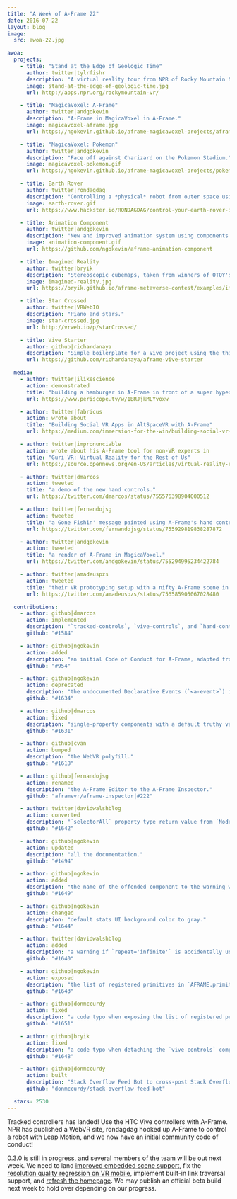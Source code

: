 ```yaml
---
title: "A Week of A-Frame 22"
date: 2016-07-22
layout: blog
image:
  src: awoa-22.jpg

awoa:
  projects:
    - title: "Stand at the Edge of Geologic Time"
      author: twitter|tylrfishr
      description: "A virtual reality tour from NPR of Rocky Mountain National Park. ([code](https://github.com/nprapps/rockymountain))"
      image: stand-at-the-edge-of-geologic-time.jpg
      url: http://apps.npr.org/rockymountain-vr/

    - title: "MagicaVoxel: A-Frame"
      author: twitter|andgokevin
      description: "A-Frame in MagicaVoxel in A-Frame."
      image: magicavoxel-aframe.jpg
      url: https://ngokevin.github.io/aframe-magicavoxel-projects/aframe/

    - title: "MagicaVoxel: Pokemon"
      author: twitter|andgokevin
      description: "Face off against Charizard on the Pokemon Stadium."
      image: magicavoxel-pokemon.gif
      url: https://ngokevin.github.io/aframe-magicavoxel-projects/pokemon/

    - title: Earth Rover
      author: twitter|rondagdag
      description: "Controlling a *physical* robot from outer space using Intel Edison and Leap Motion."
      image: earth-rover.gif
      url: https://www.hackster.io/RONDAGDAG/control-your-earth-rover-in-virtual-reality-15a9fe

    - title: Animation Component
      author: twitter|andgokevin
      description: "New and improved animation system using components."
      image: animation-component.gif
      url: https://github.com/ngokevin/aframe-animation-component

    - title: Imagined Reality
      author: twitter|bryik
      description: "Stereoscopic cubemaps, taken from winners of OTOY's *Render the Metaverse* context."
      image: imagined-reality.jpg
      url: https://bryik.github.io/aframe-metaverse-contest/examples/imagined-reality.html

    - title: Star Crossed
      author: twitter|VRWebIO
      description: "Piano and stars."
      image: star-crossed.jpg
      url: http://vrweb.io/p/starCrossed/

    - title: Vive Starter
      author: github|richardanaya
      description: "Simple boilerplate for a Vive project using the third-party `aframe-webvr-controller` component."
      url: https://github.com/richardanaya/aframe-vive-starter

  media:
    - author: twitter|ilikescience
      action: demonstrated
      title: "building a hamburger in A-Frame in front of a super hyped crowd at BrooklynJS."
      url: https://www.periscope.tv/w/1BRJjkMLYvoxw

    - author: twitter|fabricus
      action: wrote about
      title: "Building Social VR Apps in AltSpaceVR with A-Frame"
      url: https://medium.com/immersion-for-the-win/building-social-vr-apps-in-altspacevr-with-a-frame-81cb1bbc3ec4

    - author: twitter|impronunciable
      action: wrote about his A-Frame tool for non-VR experts in
      title: "Guri VR: Virtual Reality for the Rest of Us"
      url: https://source.opennews.org/en-US/articles/virtual-reality-rest-us/

    - author: twitter|dmarcos
      action: tweeted
      title: "a demo of the new hand controls."
      url: https://twitter.com/dmarcos/status/755576398904000512

    - author: twitter|fernandojsg
      action: tweeted
      title: "a Gone Fishin' message painted using A-Frame's hand controls."
      url: https://twitter.com/fernandojsg/status/755929819838287872

    - author: twitter|andgokevin
      action: tweeted
      title: "a render of A-Frame in MagicaVoxel."
      url: https://twitter.com/andgokevin/status/755294995234422784

    - author: twitter|amadeuspzs
      action: tweeted
      title: "their VR prototyping setup with a nifty A-Frame scene in the background."
      url: https://twitter.com/amadeuspzs/status/756585905067028480

  contributions:
    - author: github|dmarcos
      action: implemented
      description: "`tracked-controls`, `vive-controls`, and `hand-controls` controller components."
      github: "#1584"

    - author: github|ngokevin
      action: added
      description: "an initial Code of Conduct for A-Frame, adapted from the Rust Code of Conduct."
      github: "#954"

    - author: github|ngokevin
      action: deprecated
      description: "the undocumented Declarative Events (`<a-event>`) in favor of [Event Set Component](https://github.com/ngokevin/aframe-event-set-component)."
      github: "#1634"

    - author: github|dmarcos
      action: fixed
      description: "single-property components with a default truthy value being falsy if attribute is attached with no value."
      github: "#1631"

    - author: github|cvan
      action: bumped
      description: "the WebVR polyfill."
      github: "#1618"

    - author: github|fernandojsg
      action: renamed
      description: "the A-Frame Editor to the A-Frame Inspector."
      github: "aframevr/aframe-inspector|#222"

    - author: twitter|davidwalshblog
      action: converted
      description: "`selectorAll` property type return value from `NodeList` to `Array`."
      github: "#1642"

    - author: github|ngokevin
      action: updated
      description: "all the documentation."
      github: "#1494"

    - author: github|ngokevin
      action: added
      description: "the name of the offended component to the warning when providing a property that is not part of the component's schema."
      github: "#1649"

    - author: github|ngokevin
      action: changed
      description: "default stats UI background color to gray."
      github: "#1644"

    - author: twitter|davidwalshblog
      action: added
      description: "a warning if `repeat='infinite'` is accidentally used over `repeat='indefinite'`."
      github: "#1640"

    - author: github|ngokevin
      action: exposed
      description: "the list of registered primitives in `AFRAME.primitives.primitives`."
      github: "#1643"

    - author: github|donmccurdy
      action: fixed
      description: "a code typo when exposing the list of registered primitives."
      github: "#1651"

    - author: github|bryik
      action: fixed
      description: "a code typo when detaching the `vive-controls` component."
      github: "#1648"

    - author: github|donmccurdy
      action: built
      description: "Stack Overflow Feed Bot to cross-post Stack Overflow questions to Slack."
      github: "donmccurdy/stack-overflow-feed-bot"

  stars: 2530
---
```


Tracked controllers has landed! Use the HTC Vive controllers with A-Frame. NPR
has published a WebVR site, rondagdag hooked up A-Frame to control a robot with
Leap Motion, and we now have an initial community code of conduct!

0.3.0 is still in progress, and several members of the team will be out next
week. We need to land [improved embedded scene
support](https://github.com/aframevr/aframe/pull/1474), fix the [resolution
quality regression on VR
mobile](https://github.com/aframevr/aframe/issues/1541), implement built-in
link traversal support, and [refresh the
homepage](https://github.com/aframevr/aframe-site/tree/redesign). We may
publish an official beta build next week to hold over depending on our
progress.
